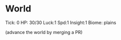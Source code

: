 # World

Tick: 0
HP: 30/30  Luck:1  Spd:1  Insight:1
Biome: plains

(advance the world by merging a PR)
